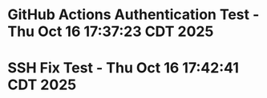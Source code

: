# GitHub Actions Authentication Test - Thu Oct 16 17:37:23 CDT 2025
# SSH Fix Test - Thu Oct 16 17:42:41 CDT 2025

